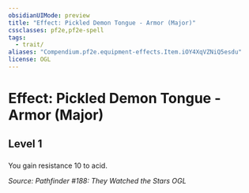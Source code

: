 ```yaml
---
obsidianUIMode: preview
title: "Effect: Pickled Demon Tongue - Armor (Major)"
cssclasses: pf2e,pf2e-spell
tags:
  - trait/
aliases: "Compendium.pf2e.equipment-effects.Item.iOY4XqVZNiQ5esdu"
license: OGL
---
```

# Effect: Pickled Demon Tongue - Armor (Major)
## Level 1
### 






You gain resistance 10 to acid.

*Source: Pathfinder #188: They Watched the Stars*
*OGL*